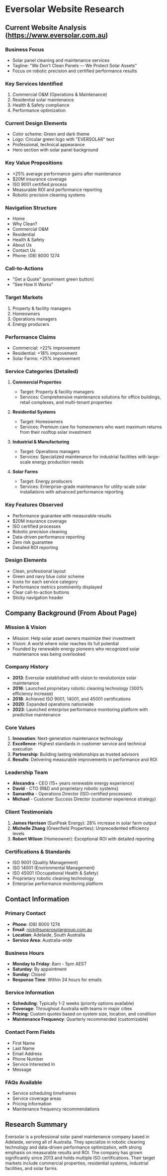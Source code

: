 # Eversolar Website Research

## Current Website Analysis (https://www.eversolar.com.au)

### Business Focus
- Solar panel cleaning and maintenance services
- Tagline: "We Don't Clean Panels — We Protect Solar Assets"
- Focus on robotic precision and certified performance results

### Key Services Identified
1. Commercial O&M (Operations & Maintenance)
2. Residential solar maintenance
3. Health & Safety compliance
4. Performance optimization

### Current Design Elements
- Color scheme: Green and dark theme
- Logo: Circular green logo with "EVERSOLAR" text
- Professional, technical appearance
- Hero section with solar panel background

### Key Value Propositions
- +25% average performance gains after maintenance
- $20M insurance coverage
- ISO 9001 certified process
- Measurable ROI and performance reporting
- Robotic precision cleaning systems

### Navigation Structure
- Home
- Why Clean?
- Commercial O&M
- Residential
- Health & Safety
- About Us
- Contact Us
- Phone: (08) 8000 1274

### Call-to-Actions
- "Get a Quote" (prominent green button)
- "See How It Works"

### Target Markets
1. Property & facility managers
2. Homeowners
3. Operations managers
4. Energy producers

### Performance Claims
- Commercial: +22% improvement
- Residential: +18% improvement
- Solar Farms: +25% improvement




### Service Categories (Detailed)

1. **Commercial Properties**
   - Target: Property & facility managers
   - Services: Comprehensive maintenance solutions for office buildings, retail complexes, and multi-tenant properties

2. **Residential Systems**
   - Target: Homeowners
   - Services: Premium care for homeowners who want maximum returns from their rooftop solar investment

3. **Industrial & Manufacturing**
   - Target: Operations managers
   - Services: Specialized maintenance for industrial facilities with large-scale energy production needs

4. **Solar Farms**
   - Target: Energy producers
   - Services: Enterprise-grade maintenance for utility-scale solar installations with advanced performance reporting

### Key Features Observed
- Performance guarantee with measurable results
- $20M insurance coverage
- ISO certified processes
- Robotic precision cleaning
- Data-driven performance reporting
- Zero risk guarantee
- Detailed ROI reporting

### Design Elements
- Clean, professional layout
- Green and navy blue color scheme
- Icons for each service category
- Performance metrics prominently displayed
- Clear call-to-action buttons
- Sticky navigation header


## Company Background (From About Page)

### Mission & Vision
- Mission: Help solar asset owners maximize their investment
- Vision: A world where solar reaches its full potential
- Founded by renewable energy pioneers who recognized solar maintenance was being overlooked

### Company History
- **2013**: Eversolar established with vision to revolutionize solar maintenance
- **2016**: Launched proprietary robotic cleaning technology (300% efficiency increase)
- **2018**: Achieved ISO 9001, 14001, and 45001 certifications
- **2020**: Expanded operations nationwide
- **2023**: Launched enterprise performance monitoring platform with predictive maintenance

### Core Values
1. **Innovation**: Next-generation maintenance technology
2. **Excellence**: Highest standards in customer service and technical execution
3. **Partnership**: Building lasting relationships as trusted advisors
4. **Results**: Delivering measurable improvements in performance and ROI

### Leadership Team
- **Alexandra** - CEO (15+ years renewable energy experience)
- **David** - CTO (R&D and proprietary robotic systems)
- **Samantha** - Operations Director (ISO-certified processes)
- **Michael** - Customer Success Director (customer experience strategy)

### Client Testimonials
1. **James Harrison** (SunPeak Energy): 28% increase in solar farm output
2. **Michelle Zhang** (Greenfield Properties): Unprecedented efficiency levels
3. **Robert Wilson** (Homeowner): Exceptional ROI with detailed reporting

### Certifications & Standards
- ISO 9001 (Quality Management)
- ISO 14001 (Environmental Management)
- ISO 45001 (Occupational Health & Safety)
- Proprietary robotic cleaning technology
- Enterprise performance monitoring platform


## Contact Information

### Primary Contact
- **Phone**: (08) 8000 1274
- **Email**: nick@sunprosolargroup.com.au
- **Location**: Adelaide, South Australia
- **Service Area**: Australia-wide

### Business Hours
- **Monday to Friday**: 8am - 5pm AEST
- **Saturday**: By appointment
- **Sunday**: Closed
- **Response Time**: Within 24 hours for emails

### Service Information
- **Scheduling**: Typically 1-2 weeks (priority options available)
- **Coverage**: Throughout Australia with teams in major cities
- **Pricing**: Custom quotes based on system size, location, and condition
- **Maintenance Frequency**: Quarterly recommended (customizable)

### Contact Form Fields
- First Name
- Last Name
- Email Address
- Phone Number
- Service Interested In
- Message

### FAQs Available
- Service scheduling timeframes
- Service coverage areas
- Pricing information
- Maintenance frequency recommendations

## Research Summary
Eversolar is a professional solar panel maintenance company based in Adelaide, serving all of Australia. They specialize in robotic cleaning technology and data-driven performance optimization, with strong emphasis on measurable results and ROI. The company has grown significantly since 2013 and holds multiple ISO certifications. Their target markets include commercial properties, residential systems, industrial facilities, and solar farms.

